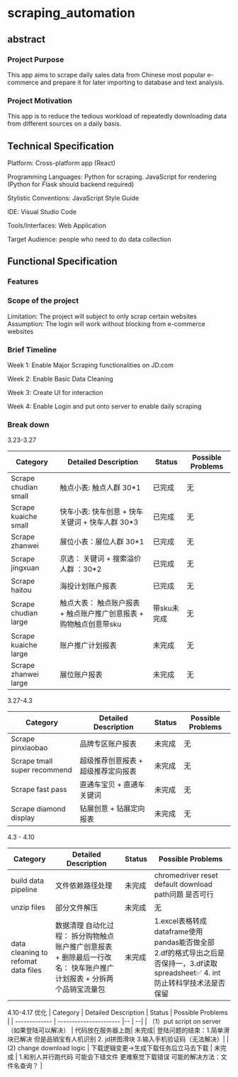 # scraping_automation


## abstract
### Project Purpose
This app aims to scrape daily sales data from Chinese most popular e-commerce and prepare it for later importing to database and text analysis.
### Project Motivation
This app is to reduce the tedious workload of repeatedly downloading data from different sources on a daily basis.

## Technical Specification
Platform: Cross-platform app (React)

Programming Languages: Python for scraping.
                        JavaScript for rendering (Python for Flask should backend required)

Stylistic Conventions: JavaScript Style Guide

IDE: Visual Studio Code 

Tools/Interfaces: Web Application

Target Audience: people who need to do data collection

## Functional Specification
### Features

### Scope of the project
Limitation:
The project will subject to only scrap certain websites
Assumption:
The login will work without blocking from e-commerce websites

### Brief Timeline
Week 1: Enable Major Scraping functionalities on JD.com

Week 2: Enable Basic Data Cleaning

Week 3: Create UI for interaction

Week 4: Enable Login and put onto server to enable daily scraping


### Break down


3.23-3.27

| Category   | Detailed Description | Status | Possible Problems | 
| ------------- | ---------------------- | -- | -- |
| Scrape chudian small| 触点小表: 触点人群 30*1 | 已完成 | 无 |
| Scrape kuaiche small | 快车小表: 快车创意 + 快车关键词 + 快车人群 30*3 |  已完成  | 无 |
| Scrape zhanwei  | 展位小表：展位人群 30*1|  已完成 |  无  |
| Scrape jingxuan  | 京选： 关键词 + 搜索溢价人群 ：30*2| 已完成  | 无|
| Scrape haitou |  海投计划账户报表| 已完成 | 无|
| Scrape chudian large |  触点大表： 触点账户报表 + 触点账户推广创意报表 + 购物触点创意带sku| 带sku未完成| 无|
| Scrape kuaiche large |  账户推广计划报表| 未完成|无 |
| Scrape zhanwei large | 展位账户报表 |未完成 | 无|






3.27-4.3

| Category   | Detailed Description | Status | Possible Problems | 
| ------------- | ---------------------- |--| -- | 
| Scrape pinxiaobao| 品牌专区账户报表| 未完成| 无 |
| Scrape tmall super recommend | 超级推荐创意报表 + 超级推荐定向报表 | 未完成 | 无| 
| Scrape fast pass | 直通车宝贝 +  直通车关键词| 未完成  | 无|
| Scrape diamond display  | 钻展创意 + 钻展定向报表|  未完成 |无 |



4.3 - 4.10

| Category      | Detailed Description | Status | Possible Problems | 
| ------------- | ---------------------- | -- | -- |
| build data pipeline | 文件依赖路径处理|未完成 | chromedriver reset default download path问题 是否可行 |
| unzip files | 部分文件解压|未完成 |无|
| data cleaning to refomat data files | 数据清理 自动化过程： 拆分购物触点账户推广创意报表 +  删除最后一行改名： 快车账户推广计划报表 + 分拆两个品销宝流量包|未完成 | 1.excel表格转成dataframe使用pandas能否做全部 2.df的格式导出之后是否保持一，3.df读取spreadsheet✅ 4. int防止转科学技术法是否保留|

4.10-4.17
优化
| Category      | Detailed Description | Status | Possible Problems | 
| ------------- | ---------------------- |-- | --| 
| （1）put script on server （如果登陆可以解决） | 代码放在服务器上跑| 未完成| 登陆问题的结束：1.简单滑块已解决 但是品销宝有人机识别 2. jd拼图滑块 3.输入手机验证码（无法解决）|
| (2) change download logic | 下载逻辑变更->生成下载任务后立马去下载 | 未完成 | 1.和别人并行跑代码 可能会下错文件 更难察觉下载错误 可能的解决方法：文件名查询？ |




